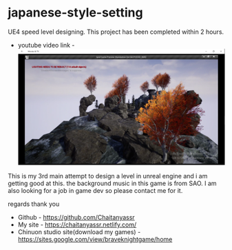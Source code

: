 # japanese-style-setting

UE4 speed level designing.
This project has been completed within 2 hours.
- youtube video link -
<a href="https://youtu.be/0Z5b3RzlFLE
" target="_blank"><img src="https://github.com/Chaitanyassr/japanese-style-setting/blob/master/Screenshot%20(259).png" 
alt="IMAGE ALT TEXT HERE"  /></a>

This is my 3rd main attempt to design a level in unreal engine and i am getting good at this. the background music in this game is from SAO. 
I am also looking for a job in game dev so please contact me for it.

regards
thank you

- Github - https://github.com/Chaitanyassr
- My site - https://chaitanyassr.netlify.com/
- Chinuon studio site(download my games) - https://sites.google.com/view/braveknightgame/home
